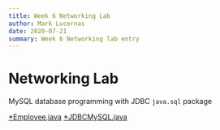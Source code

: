```yaml
---
title: Week 6 Networking Lab
author: Mark Lucernas
date: 2020-07-21
summary: Week 6 Networking lab entry
---
```



# Networking Lab

MySQL database programming with JDBC `java.sql` package

  [*Employee.java](vfile:../../../../../files/summer-2020/CISC-191/week-6/networking-lab/src/main/java/databaseTest/Employee.java)
  [*JDBCMySQL.java](vfile:../../../../../files/summer-2020/CISC-191/week-6/networking-lab/src/main/java/databaseTest/JDBCMySQL.java)

